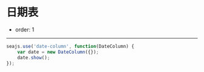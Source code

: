 # 日期表

- order: 1

-----

<link rel="stylesheet" href="../src/css/date.css" />

<style type="text/css">
.ui-calendar-date {
position: absolute;
top: 240px;
left: 50%;
margin-left: -100px;
}
</style>


````javascript
seajs.use('date-column', function(DateColumn) {
    var date = new DateColumn({});
    date.show();
});
````
